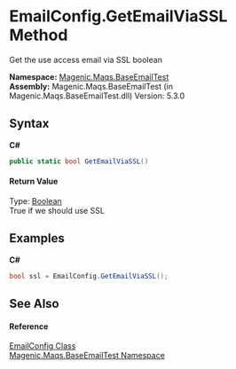 # EmailConfig.GetEmailViaSSL Method 
 

Get the use access email via SSL boolean

**Namespace:**&nbsp;<a href="MAQS_5/Email_AUTOGENERATED/Magenic-Maqs-BaseEmailTest_Namespace">Magenic.Maqs.BaseEmailTest</a><br />**Assembly:**&nbsp;Magenic.Maqs.BaseEmailTest (in Magenic.Maqs.BaseEmailTest.dll) Version: 5.3.0

## Syntax

**C#**<br />
``` C#
public static bool GetEmailViaSSL()
```


#### Return Value
Type: <a href="http://msdn2.microsoft.com/en-us/library/a28wyd50" target="_blank">Boolean</a><br />True if we should use SSL

## Examples

**C#**<br />
``` C#
bool ssl = EmailConfig.GetEmailViaSSL();
```


## See Also


#### Reference
<a href="MAQS_5/Email_AUTOGENERATED/EmailConfig_Class">EmailConfig Class</a><br /><a href="MAQS_5/Email_AUTOGENERATED/Magenic-Maqs-BaseEmailTest_Namespace">Magenic.Maqs.BaseEmailTest Namespace</a><br />
